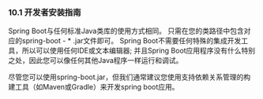### 10.1 开发者安装指南

Spring Boot与任何标准Java类库的使用方式相同。 只需在您的类路径中包含对应的spring-boot - \* .jar文件即可。 Spring Boot不需要任何特殊的集成开发工具，所以可以使用任何IDE或文本编辑器; 并且Spring Boot应用程序没有什么特别之处，因此您可以像任何其他Java程序一样运行和调试。

尽管您可以使用spring-boot.jar，但我们通常建议您使用支持依赖关系管理的构建工具（如Maven或Gradle）来开发spring boot应用。



